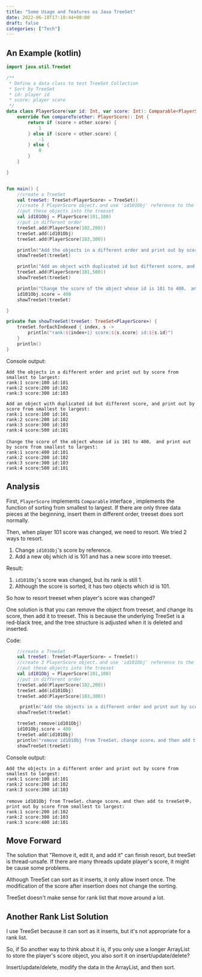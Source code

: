 ```yaml
---
title: "Some Usage and features os Java TreeSet"
date: 2022-06-18T17:10:44+08:00
draft: false
categories: ["Tech"]
---
```


## An Example (kotlin)
``` kotlin
import java.util.TreeSet

/**
 * Define a data class to test TreeSet Collection
 * Sort by TreeSet
 * id: player id
 * score: player score
 */
data class PlayerScore(var id: Int, var score: Int): Comparable<PlayerScore> {
    override fun compareTo(other: PlayerScore): Int {
        return if (score > other.score) {
            1
        } else if (score < other.score) {
            -1
        } else {
            0
        }
    }

}


fun main() {
    //create a TreeSet
    val treeSet: TreeSet<PlayerScore> = TreeSet()
    //create 3 PlayerScore object，and use 'id101Obj' reference to the first obj
    //put these objects into the treeset
    val id101Obj = PlayerScore(101,100)
    //put in different order 
    treeSet.add(PlayerScore(102,200))
    treeSet.add(id101Obj)
    treeSet.add(PlayerScore(103,300))

    println("Add the objects in a different order and print out by score from smallest to largest:")
    showTreeSet(treeSet)

    println("Add an object with duplicated id but different score, and print out by score from smallest to largest:")
    treeSet.add(PlayerScore(101,500))
    showTreeSet(treeSet)

    println("Change the score of the object whose id is 101 to 400， and print out by score from smallest to largest:")
    id101Obj.score = 400
    showTreeSet(treeSet)

}

private fun showTreeSet(treeSet: TreeSet<PlayerScore>) {
    treeSet.forEachIndexed { index, s ->
        println("rank:${index+1} score:${s.score} id:${s.id}")
    }
    println()
}
```
Console output:
```
Add the objects in a different order and print out by score from smallest to largest:
rank:1 score:100 id:101
rank:2 score:200 id:102
rank:3 score:300 id:103

Add an object with duplicated id but different score, and print out by score from smallest to largest:
rank:1 score:100 id:101
rank:2 score:200 id:102
rank:3 score:300 id:103
rank:4 score:500 id:101

Change the score of the object whose id is 101 to 400， and print out by score from smallest to largest:
rank:1 score:400 id:101
rank:2 score:200 id:102
rank:3 score:300 id:103
rank:4 score:500 id:101

```

## Analysis

First, `PlayerScore` implements `Comparable` interface , implements the function of sorting from smallest to largest. If there are only three data pieces at the beginning, insert them in different order, treeset does sort normally.

Then, when player 101 score was changed, we need to resort. We tried 2 ways to resort.
1. Change `id101Obj`'s score by reference.
2. Add a new obj which id is 101 and has a new score into treeset.

Result:
1.  `id101Obj`'s score was changed, but its rank is still 1.
2. Although the score is sorted, it has two objects which id is 101.

So how to resort treeset when player's score was changed?

One solution is that you can remove the object from treeset, and change its score, then add it to treeset. This is because the underlying TreeSet is a red-black tree, and the tree structure is adjusted when it is deleted and inserted.

Code:
``` kotlin 
    //create a TreeSet
    val treeSet: TreeSet<PlayerScore> = TreeSet()
    //create 3 PlayerScore object，and use 'id101Obj' reference to the first obj
    //put these objects into the treeset
    val id101Obj = PlayerScore(101,100)
    //put in different order 
    treeSet.add(PlayerScore(102,200))
    treeSet.add(id101Obj)
    treeSet.add(PlayerScore(103,300))

     println("Add the objects in a different order and print out by score from smallest to largest:")
    showTreeSet(treeSet)

    treeSet.remove(id101Obj)
    id101Obj.score = 400
    treeSet.add(id101Obj)
    println("remove id101Obj from TreeSet，change score，and then add to treeSet中， print out by score from smallest to largest:")
    showTreeSet(treeSet)
```
Console output:
```
Add the objects in a different order and print out by score from smallest to largest:
rank:1 score:100 id:101
rank:2 score:200 id:102
rank:3 score:300 id:103

remove id101Obj from TreeSet，change score，and then add to treeSet中， print out by score from smallest to largest:
rank:1 score:200 id:102
rank:2 score:300 id:103
rank:3 score:400 id:101
```

## Move Forward
The solution that "Remove it, edit it, and add it" can finish resort, but treeSet is thread-unsafe. If there are many threads update player's score, it might be cause some problems.

Although TreeSet can sort as it inserts, it only allow insert once. The modification of the score after insertion does not change the sorting.

TreeSet doesn't make sense for rank list that move around a lot.

## Another Rank List Solution
I use TreeSet because it can sort as it inserts, but it's not appropriate for a rank list.

So, if 
So another way to think about it is, if you only use a longer ArrayList to store the player's score object, you also sort it on insert/update/delete?

Insert/update/delete, modify the data in the ArrayList, and then sort.


